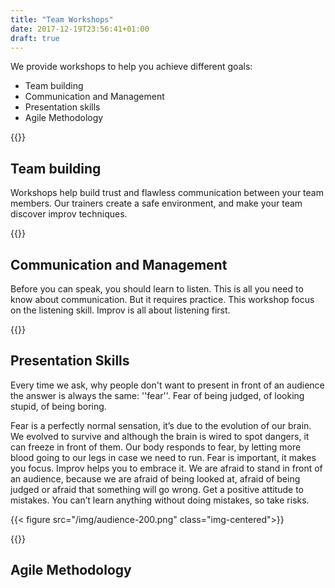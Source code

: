 ```yaml
---
title: "Team Workshops"
date: 2017-12-19T23:56:41+01:00
draft: true
---
```


We provide workshops to help you achieve different goals:

* Team building
* Communication and Management
* Presentation skills
* Agile Methodology

{{<line>}}
## Team building
Workshops help build trust and flawless communication between your team members. Our trainers create a safe environment, and make your team discover improv techniques.

{{<line>}}
## Communication and Management
Before you can speak, you should learn to listen. This is all you need to know about communication. But it requires practice. This workshop focus on the listening skill. Improv is all about listening first.

{{<line>}}
## Presentation Skills
Every time we ask, why people don't want to present in front of an audience the answer is always the same: ''fear''.
Fear of being judged, of looking stupid, of being boring.

Fear is a perfectly normal sensation, it’s due to the evolution of our brain. We evolved to survive and although the brain is wired to spot dangers, it can freeze in front of them. Our body responds to fear, by letting more blood going to our legs in case we need to run.
Fear is important, it makes you focus. Improv helps you to embrace it.
We are afraid to stand in front of an audience, because we are afraid of being looked at, afraid of being judged or afraid that something will go wrong.
Get a positive attitude to mistakes. You can’t learn anything without doing mistakes, so take risks.

{{< figure src="/img/audience-200.png" class="img-centered">}}


{{<line>}}
## Agile Methodology
